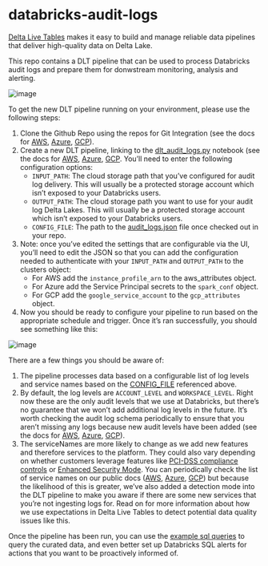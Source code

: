 # databricks-audit-logs

[Delta Live Tables](https://databricks.com/product/delta-live-tables) makes it easy to build and manage reliable data pipelines that deliver high-quality data on Delta Lake.

This repo contains a DLT pipeline that can be used to process Databricks audit logs and prepare them for donwstream monitoring, analysis and alerting.

![image](https://user-images.githubusercontent.com/43955924/159453039-c8e5a653-c8dc-4353-84ce-3b22c984b2cf.png)

To get the new DLT pipeline running on your environment, please use the following steps:

1. Clone the Github Repo using the repos for Git Integration (see the docs for [AWS](https://docs.databricks.com/repos/index.html), [Azure](https://docs.microsoft.com/en-us/azure/databricks/repos/), [GCP](https://docs.gcp.databricks.com/repos/index.html)). 
2. Create a new DLT pipeline, linking to the [dlt_audit_logs.py](notebooks/dlt_audit_logs.py) notebook (see the docs for [AWS](https://docs.databricks.com/data-engineering/delta-live-tables/delta-live-tables-ui.html), [Azure](https://docs.microsoft.com/en-us/azure/databricks/data-engineering/delta-live-tables/delta-live-tables-ui), [GCP](https://docs.gcp.databricks.com/data-engineering/delta-live-tables/delta-live-tables-ui.html). You’ll need to enter the following configuration options:
   * ```INPUT_PATH```: The cloud storage path that you’ve configured for audit log delivery. This will usually be a protected storage account which isn’t exposed to your Databricks users.
   * ```OUTPUT_PATH```: The cloud storage path you want to use for your audit log Delta Lakes. This will usually be a protected storage account which isn’t exposed to your Databricks users.
   * ```CONFIG_FILE```: The path to the [audit_logs.json](configuration/audit_logs.json) file once checked out in your repo. 
3. Note: once you’ve edited the settings that are configurable via the UI, you’ll need to edit the JSON so that you can add the configuration needed to authenticate with your ```INPUT_PATH``` and ```OUTPUT_PATH``` to the clusters object:
   * For AWS add the ```instance_profile_arn``` to the aws_attributes object.
   * For Azure add the Service Principal secrets to the ```spark_conf``` object.
   * For GCP add the ```google_service_account``` to the  ```gcp_attributes``` object.
4. Now you should be ready to configure your pipeline to run based on the appropriate schedule and trigger. Once it’s ran successfully, you should see something like this:

![image](https://user-images.githubusercontent.com/43955924/159453365-f8c0045d-45bb-46cf-a1ab-6b92ac640e3a.png)

There are a few things you should be aware of:

1. The pipeline processes data based on a configurable list of log levels and service names based on the [CONFIG_FILE](configuration/audit_logs.json) referenced above.
2. By default, the log levels are ```ACCOUNT_LEVEL``` and ```WORKSPACE_LEVEL```. Right now these are the only audit levels that we use at Databricks, but there’s no guarantee that we won’t add additional log levels in the future. It’s worth checking the audit log schema periodically to ensure that you aren’t missing any logs because new audit levels have been added (see the docs for [AWS](https://docs.databricks.com/administration-guide/account-settings/audit-logs.html#audit-log-schema), [Azure](https://docs.microsoft.com/en-us/azure/databricks/administration-guide/account-settings/azure-diagnostic-logs#diagnostic-log-schema), [GCP](https://docs.gcp.databricks.com/administration-guide/account-settings-gcp/audit-logs.html#schema-1)).
3. The serviceNames are more likely to change as we add new features and therefore services to the platform. They could also vary depending on whether customers leverage features like [PCI-DSS compliance controls](https://docs.databricks.com/administration-guide/cloud-configurations/aws/pci.html) or [Enhanced Security Mode](https://docs.databricks.com/administration-guide/cloud-configurations/aws/enhanced-security-mode.html). You can periodically check the list of service names on our public docs ([AWS](https://docs.databricks.com/administration-guide/account-settings/audit-logs.html#audit-events), [Azure](https://docs.microsoft.com/en-us/azure/databricks/administration-guide/account-settings/azure-diagnostic-logs#events), [GCP](https://docs.gcp.databricks.com/administration-guide/account-settings-gcp/audit-logs.html#audit-events)) but because the likelihood of this is greater, we’ve also added a detection mode into the DLT pipeline to make you aware if there are some new services that you’re not ingesting logs for. Read on for more information about how we use expectations in Delta Live Tables to detect potential data quality issues like this. 

Once the pipeline has been run, you can use the [example sql queries](https://github.com/andyweaves/databricks-audit-logs/tree/main/sql) to query the curated data, and even better set up Databricks SQL alerts for actions that you want to be proactively informed of.
